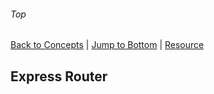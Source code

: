 ###### Top
[Back to Concepts](README.md) | [Jump to Bottom](#Bottom) | [Resource](#)
## Express Router